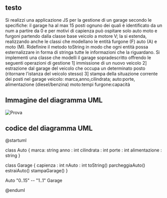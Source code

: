 ## testo 
Si realizzi una applicazione JS per la gestione di un garage secondo le specifiche:
il garage ha al max 15 posti ognuno dei quali è identificato da un num a partire da 0 e per motivi di capienza può ospitare solo auto moto e furgoni partendo dalla classe base veicolo a motore V; la si estenda, realizzando anche le classi che modellano le entità furgone (F) auto (A) e moto (M).
Ridefinire il metodo toString in modo che ogni entità possa esternalizzare in forma di stringa tutte le informazioni che la riguardano.
Si implementi una classe che modelli il garage sopradescritto offrendo le seguenti operazioni di gestione
1] immissione di un nuovo veicolo
2] estrazione dal garage del veicolo che occupa un determinato posto (ritornare l'istanza del veicolo stesso)
3] stampa della situazione corrente dei posti nel garage veicolo:
marca,anno,cilindrata;
auto:porte, alimentazione (diesel/benzina)
moto:tempi
furgone:capacità

## Immagine del diagramma UML

![Prova](http://www.plantuml.com/plantuml/proxy?cache=no&src=https://raw.githubusercontent.com/isissmorciano/2223_4M/main/Esercizi%20UML/Esercizio%20005/005_garageUML.iuml)

## codice del diagramma UML

@startuml

class Auto {
marca: string 
anno : int
cilindrata : int 
porte : int 
alimentazione : string 
}

class Garage {
capienza : int
nAuto : int
toString()
parcheggiaAuto()
estraiAuto()
stampaGarage()
}

Auto "0..15" -- "1..1" Garage

@enduml
